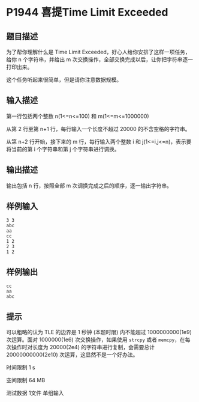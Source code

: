 # P1944 喜提Time Limit Exceeded

## 题目描述
为了帮你理解什么是 Time Limit Exceeded，好心人给你安排了这样一项任务，给你 n 个字符串，并给出 m 次交换操作，全部交换完成以后，让你把字符串逐一打印出来。

这个任务听起来很简单，但是请你注意数据规模。

## 输入描述
第一行包括两个整数 n(1<=n<=100) 和 m(1<=m<=1000000)

从第 2 行至第 n+1 行，每行输入一个长度不超过 20000 的不含空格的字符串。

从第 n+2 行开始，接下来的 m 行，每行输入两个整数 i 和 j(1<=i,j<=n)，表示要将当前的第 i 个字符串和第 j 个字符串进行调换。

## 输出描述
输出包括 n 行，按照全部 m 次调换完成之后的顺序，逐一输出字符串。

## 样例输入

```
3 3
abc
aa
cc
1 2
2 3
1 2
```

## 样例输出

```
cc
aa
abc
```

## 提示
可以粗略的认为 TLE 的边界是 1 秒钟 (本题时限) 内不能超过 1000000000(1e9) 次运算。面对 1000000(1e6) 次交换操作，如果使用 `strcpy` 或者 `memcpy`，在每次操作时对长度为 20000(2e4) 的字符串进行复制，会需要总计20000000000(2e10) 次运算，这显然不是一个好办法。

时间限制  1 s

空间限制  64 MB

测试数据  1文件 单组输入
